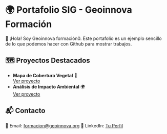# 🌍 Portafolio SIG - Geoinnova Formación

👋 ¡Hola! Soy Geoinnova formación0.  Este portafolio es un ejemplo sencillo de lo que podemos hacer con Github para mostrar trabajos.

## 🗺️ Proyectos Destacados
- **Mapa de Cobertura Vegetal** 🌱  
  [Ver proyecto](https://github.com/Geoinnova-Formacion/portafolio-sencillo//proyectos/proyecto1.md)
- **Análisis de Impacto Ambiental** 🌍  
  [Ver proyecto](https://github.com/usuario/proyecto2)

## 📬 Contacto
📧 Email: formacion@geoinnova.org
🔗 LinkedIn: [Tu Perfil](https://www.linkedin.com/school/geoinnova-formacion/)
